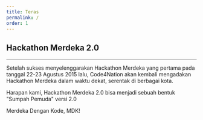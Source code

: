 ```yaml
---
title: Teras
permalink: /
order: 1
---
```


## Hackathon Merdeka 2.0
- - -

Setelah sukses menyelenggarakan Hackathon Merdeka yang pertama pada tanggal 22-23 Agustus 2015 lalu, Code4Nation akan kembali mengadakan Hackathon Merdeka dalam waktu dekat, serentak di berbagai kota.

Harapan kami, Hackathon Merdeka 2.0 bisa menjadi sebuah bentuk "Sumpah Pemuda" versi 2.0

Merdeka Dengan Kode, MDK!
